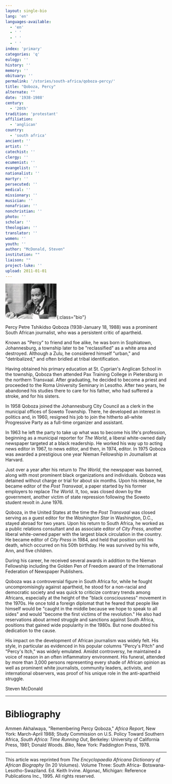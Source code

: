 ```yaml
---
layout: single-bio
lang: 'en'
languages-available:
  - 'en'
  - ' '
  - ' '
  - ' '
index: 'primary'
categories: 'q'
eulogy: ''
history: ''
memory: ''
obituary: ''
permalink: '/stories/south-africa/qoboza-percy/'
title: "Qoboza, Percy"
alternate: ""
date: '1938-1988'
century:
  - '20th'
tradition: 'protestant'
affiliation:
  - 'anglican'
country:
  - 'south africa'
ancient: ''
artist: ''
catechist: ''
clergy: ''
ecumenist: ''
evangelist: ''
nationalist: ''
martyr: ''
persecuted: ''
medical: ''
missionary: ''
musician: ''
nonafrican: ''
nonchristian: ''
photo: ''
scholar: ''
theologian: ''
translator: ''
women: ''
youth: ''
author: "McDonald, Steven"
institution: ""
liaison: ""
project-luke: ''
upload: 2011-01-01
---
```


![Percy Qoboza](/images/bio-pics/southafrica/qoboza-percy/qoboza_percy.jpg){:class="bio"}

Percy Petre Tshikidso Qoboza (1938-January 18, 1988) was a prominent South African journalist, who was a persistent critic of apartheid.

Known as "Percy" to friend and foe alike, he was born in Sophiatown, Johannesburg, a township later to be "reclassified" as a white area and destroyed. Although a Zulu, he considered himself "urban," and "detribalized," and often bridled at tribal identification.

Having obtained his primary education at St. Cyprian's Anglican School in the township, Qoboza then attended Pax Training College in Pietersburg in the northern Transvaal. After graduating, he decided to become a priest and proceeded to the Roma University Seminary in Lesotho. After two years, he abandoned his studies there to care for his father, who had suffered a stroke, and for his sisters.

In 1958 Qoboza joined the Johannesburg City Council as a clerk in the municipal offices of Soweto Township. There, he developed an interest in politics and, in 1960, resigned his job to join the hitherto all-white Progressive Party as a full-time organizer and assistant.

In 1963 he left the party to take up what was to become his life's profession, beginning as a municipal reporter for *The World*, a liberal white-owned daily newspaper targeted at a black readership. He worked his way up to acting news editor in 1967, to news editor, and then, in 1974, editor. In 1975 Qoboza was awarded a prestigious one year Nieman Fellowship in Joumalism at Harvard.

Just over a year after his return to *The World*, the newspaper was banned, along with most prominent black organizations and individuals. Qoboza was detained without charge or trial for about six months. Upon his release, he became editor of the *Post Transvaal*, a paper started by his former employers to replace *The World*. It, too, was closed down by the government, another victim of state repression following the Soweto student revolt in June 1976.

Qoboza, in the United States at the time the *Post Transvaal* was closed serving as a guest editor for the *Washington Star* in Washington, D.C., stayed abroad for two years. Upon his return to South Africa, he worked as a public relations consultant and as associate editor of *City Press*, another liberal white-owned paper with the largest black circulation in the country. He became editor of *City Press* in 1984, and held that position until his death, which occurred on his 50th birthday. He was survived by his wife, Ann, and five children.

During his career, he received several awards in addition to the Nieman Fellowship including the Golden Pen of Freedom award of the International Federation of Newspaper Publishers.

Qoboza was a controversial figure in South Africa for, while he fought uncompromisingly against apartheid, he stood for a non-racial and democratic society and was quick to criticize contrary trends among Africans, especially at the height of the "black consciousness" movement in the 1970s. He once told a foreign diplomat that he feared that people like himself would be "caught in the middle because we hope to speak to all sides" and would "become the first victims of the revolution." He also had reservations about armed struggle and sanctions against South Africa, positions that gained wide popularity in the 1980s. But none doubted his dedication to the cause.

His impact on the development of African journalism was widely felt. His style, in particular as evidenced in his popular columns "Percy's Pitch" and "Percy's Itch," was widely emulated. Amidst controversy, he maintained a voice of reason in an often inflammatory environment. His funeral, attended by more than 3,000 persons representing every shade of African opinion as well as prominent white journalists, community leaders, activists, and international observers, was proof of his unique role in the anti-apartheid struggle.

Steven McDonald

---

# Bibliography

Ammen Akhalwaya, "Remembering Percy Qoboza," *Africa Report*, New York: March-April 1988; Study Commission on U.S. Policy Toward Southern Africa, *South Africa: Time Running Out*, Berkeley: University of California Press, 1981; Donald Woods. *Biko*, New York: Paddington Press, 1978.

---

This article was reprinted from *The Encyclopaedia Africana Dictionary of African Biography* (In 20 Volumes). Volume Three: South Africa- Botswana-Lesotho-Swaziland. Ed. Keith Irvine. Algonac, Michigan: Reference Publications Inc., 1995.  All rights reserved.